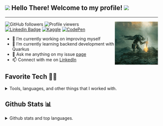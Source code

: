 <h2>
  <img src="https://media.giphy.com/media/hvRJCLFzcasrR4ia7z/giphy.gif" width="28">
  Hello There! Welcome to my profile!
  <img src="https://media.giphy.com/media/hvRJCLFzcasrR4ia7z/giphy.gif" width="28">
</h2>

---

<img src='img/download.gif' align='right' height='142px'>

![GitHub followers](https://img.shields.io/github/followers/muame-amr?style=flat-square&label=Followers&color=blueviolet)
![Profile viewers](https://komarev.com/ghpvc/?username=muame-amr&style=flat-square&color=green&label=Views)
[![Linkedin Badge](https://img.shields.io/badge/-muame-blue?style=flat-square&logo=Linkedin&logoColor=white&link=https://www.linkedin.com/in/muame/)](https://www.linkedin.com/in/muame/)
[![Kaggle](https://img.shields.io/badge/Kaggle-035a7d?style=flat-square&logo=kaggle&logoColor=white)](https://www.kaggle.com/muhammadamiruddin)
[![CodePen](https://img.shields.io/badge/Codepen-000000?style=flat-square&logo=codepen&logoColor=white)](https://codepen.io/amrnumenor-the-encoder)

- 🔭 I’m currently working on improving myself
- 🌱 I’m currently learning backend development with Quarkus
- 💬 Ask me anything on my issue [page](https://github.com/muame-amr/muame-amr/issues)
- 📫 Connect with me on [LinkedIn](https://www.linkedin.com/in/muame/)

<h2 align="left" id="muame-tech">Favorite Tech 🧑‍💻</h2>
 
<details>
  <summary>Tools, languages, and other things that I worked with.</summary>
    <table>
      <tr>
        <td align="center" width="96">
          <a href="#muame-tech">
            <img src="img/python-original.svg" width="48" height="48" alt="Python" />
          </a>
          <br>Python
        </td>
        <td align="center" width="96">
          <a href="#muame-tech">
            <img src="img/cpp-original.svg" width="48" height="48" alt="Cpp" />
          </a>
          <br>C++
        </td>
        <td align="center" width="96">
          <a href="#muame-tech">
            <img src="img/java-original.svg" width="48" height="48" alt="Java" />
          </a>
          <br>Java
        </td>
        <td align="center" width="96">
          <a href="#muame-tech">
            <img src="img/javascript-original.svg" width="48" height="48" alt="JavaScript" />
          </a>
          <br>JavaScript
        </td>
        <td align="center" width="96">
          <a href="#muame-tech">
            <img src="img/react-original.svg" width="48" height="48" alt="React" />
          </a>
          <br>React
        </td>
        <td align="center" width="96">
          <a href="#muame-tech" >
            <img src="img/next-js-original.svg" width="48" height="48" alt="Next" />
          </a>
          <br>NextJS
        </td>
        <td align="center" width="96">
          <a href="#muame-tech">
            <img src="img/icons8-chakra-ui.svg" width="48" height="48" alt="ChakraUI" />
          </a>
          <br>ChakraUI
        </td>
        <td align="center" width="96">
          <a href="#muame-tech">
            <img src="img/flask-original.svg" width="48" height="48" alt="Flask" />
          </a>
          <br>Flask
        </td>
        <td align="center" width="96">
          <a href="#muame-tech">
            <img src="img/quarkus-original.png" width="48" height="48" alt="Quarkus" />
          </a>
          <br>Quarkus
        </td>
      </tr>
      <tr>
        <td align="center" width="96"> 
          <a href="#muame-tech" >
            <img src="img/icons8-linux-96.png" width="48" height="48" alt="Linux" />
          </a>
          <br>Linux
        </td>
        <td align="center" width="96">
          <a href="#muame-tech" >
            <img src="img/visual-studio-code-original.svg" width="48" height="48" alt="Vscode" />
          </a>
          <br>VSCode
        </td>
        <td align="center"  width="96">
          <a href="#muame-tech">
            <img src="img/intellij-idea-original.svg" width="48" height="48" alt="IntelliJ" />
          </a>
          <br>IntelliJ
        </td>
        <td align="center"  width="96">
          <a href="#muame-tech">
            <img src="img/postman.svg" width="48" height="48" alt="Postman" />
          </a>
          <br>Postman
        </td>
        <td align="center"  width="96">
          <a href="#muame-tech">
            <img src="img/mysql-original.svg" width="48" height="48" alt="MySQL" />
          </a>
          <br>MySQL
        </td>
        <td align="center" width="96">
          <a href="#muame-tech" >
            <img src="img/docker-original.svg" width="48" height="48" alt="Docker" />
          </a>
          <br>Docker
        </td>
        <td align="center" width="96">
          <a href="#muame-tech" >
            <img src="img/dl4j-original.png" width="48" height="48" alt="dl4j" />
          </a>
          <br>DL4J
        </td>
        <td align="center" width="96">
          <a href="#muame-tech">
            <img src="img/keras-original.png" width="48" height="48" alt="Keras" />
          </a>
          <br>Keras
        </td>
        <td align="center" width="96">
          <a href="#muame-tech" >
            <img src="img/sklearn-original.png" width="48" height="48" alt="Sklearn" />
          </a>
          <br>Scikit-Learn
        </td>
      </tr>
    </table>
</details>

<h2 align="left" id="muame-tech">Github Stats 📊</h2>
<details>
  <summary>Github stats and top languages.</summary>
    <br/>
    <a href="https://github.com/anuraghazra/github-readme-stats"><img alt="muame-amr's Github Stats" src="https://github-readme-stats.vercel.app/api?username=muame-amr&show_icons=true&theme=codeSTACKr&bg_color=1F222E" height="192px"/></a>
    <a href="https://github.com/anuraghazra/github-readme-stats"><img alt="muame-amr's Top Languages" src="https://github-readme-stats.vercel.app/api/top-langs/?username=muame-amr&langs_count=8&layout=compact&theme=codeSTACKr&hide_border=true&bg_color=1F222E&icon_color=F8D866&hide=html,css,Jupyter%20Notebook" height="192px"/></a>
    <br/>
</details>

<!--
**muame-amr/muame-amr** is a ✨ _special_ ✨ repository because its `README.md` (this file) appears on your GitHub profile.

Here are some ideas to get you started:

- 🔭 I’m currently working on ...
- 🌱 I’m currently learning ...
- 👯 I’m looking to collaborate on ...
- 🤔 I’m looking for help with ...
- 💬 Ask me about ...
- 📫 How to reach me: ...
- 😄 Pronouns: ...
- ⚡ Fun fact: ...
  -->
